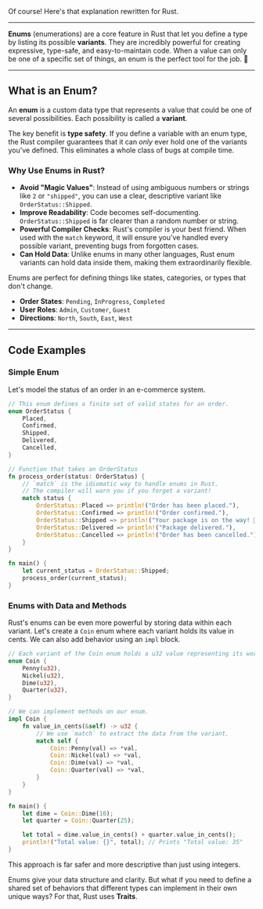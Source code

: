 Of course\! Here's that explanation rewritten for Rust.

-----

**Enums** (enumerations) are a core feature in Rust that let you define a type by listing its possible **variants**. They are incredibly powerful for creating expressive, type-safe, and easy-to-maintain code. When a value can only be one of a specific set of things, an enum is the perfect tool for the job. 🧰

-----

## What is an Enum?

An **enum** is a custom data type that represents a value that could be one of several possibilities. Each possibility is called a **variant**.

The key benefit is **type safety**. If you define a variable with an enum type, the Rust compiler guarantees that it can *only* ever hold one of the variants you've defined. This eliminates a whole class of bugs at compile time.

### Why Use Enums in Rust?

  * **Avoid "Magic Values"**: Instead of using ambiguous numbers or strings like `2` or `"shipped"`, you can use a clear, descriptive variant like `OrderStatus::Shipped`.
  * **Improve Readability**: Code becomes self-documenting. `OrderStatus::Shipped` is far clearer than a random number or string.
  * **Powerful Compiler Checks**: Rust's compiler is your best friend. When used with the `match` keyword, it will ensure you've handled every possible variant, preventing bugs from forgotten cases.
  * **Can Hold Data**: Unlike enums in many other languages, Rust enum variants can hold data inside them, making them extraordinarily flexible.

Enums are perfect for defining things like states, categories, or types that don't change.

  * **Order States**: `Pending`, `InProgress`, `Completed`
  * **User Roles**: `Admin`, `Customer`, `Guest`
  * **Directions**: `North`, `South`, `East`, `West`

-----

## Code Examples

### Simple Enum

Let's model the status of an order in an e-commerce system.

```rust
// This enum defines a finite set of valid states for an order.
enum OrderStatus {
    Placed,
    Confirmed,
    Shipped,
    Delivered,
    Cancelled,
}

// Function that takes an OrderStatus
fn process_order(status: OrderStatus) {
    // `match` is the idiomatic way to handle enums in Rust.
    // The compiler will warn you if you forget a variant!
    match status {
        OrderStatus::Placed => println!("Order has been placed."),
        OrderStatus::Confirmed => println!("Order confirmed."),
        OrderStatus::Shipped => println!("Your package is on the way! 🚚"),
        OrderStatus::Delivered => println!("Package delivered."),
        OrderStatus::Cancelled => println!("Order has been cancelled."),
    }
}

fn main() {
    let current_status = OrderStatus::Shipped;
    process_order(current_status);
}
```

### Enums with Data and Methods

Rust's enums can be even more powerful by storing data within each variant. Let's create a `Coin` enum where each variant holds its value in cents. We can also add behavior using an `impl` block.

```rust
// Each variant of the Coin enum holds a u32 value representing its worth in cents.
enum Coin {
    Penny(u32),
    Nickel(u32),
    Dime(u32),
    Quarter(u32),
}

// We can implement methods on our enum.
impl Coin {
    fn value_in_cents(&self) -> u32 {
        // We use `match` to extract the data from the variant.
        match self {
            Coin::Penny(val) => *val,
            Coin::Nickel(val) => *val,
            Coin::Dime(val) => *val,
            Coin::Quarter(val) => *val,
        }
    }
}

fn main() {
    let dime = Coin::Dime(10);
    let quarter = Coin::Quarter(25);

    let total = dime.value_in_cents() + quarter.value_in_cents();
    println!("Total value: {}", total); // Prints "Total value: 35"
}
```

This approach is far safer and more descriptive than just using integers.

Enums give your data structure and clarity. But what if you need to define a shared set of behaviors that different types can implement in their own unique ways? For that, Rust uses **Traits**.